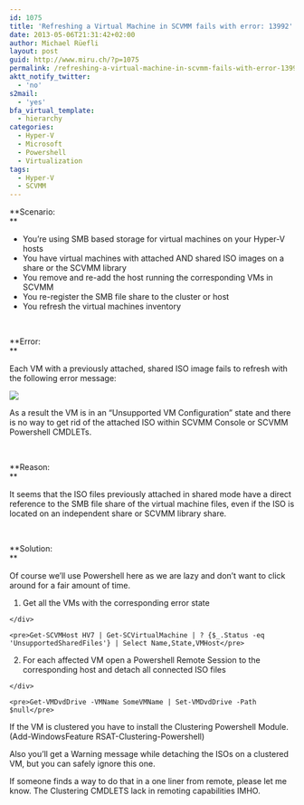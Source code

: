 ```yaml
---
id: 1075
title: 'Refreshing a Virtual Machine in SCVMM fails with error: 13992'
date: 2013-05-06T21:31:42+02:00
author: Michael Rüefli
layout: post
guid: http://www.miru.ch/?p=1075
permalink: /refreshing-a-virtual-machine-in-scvmm-fails-with-error-13992/
aktt_notify_twitter:
  - 'no'
s2mail:
  - 'yes'
bfa_virtual_template:
  - hierarchy
categories:
  - Hyper-V
  - Microsoft
  - Powershell
  - Virtualization
tags:
  - Hyper-V
  - SCVMM
---
```

**Scenario:  
** 

  * You&#8217;re using SMB based storage for virtual machines on your Hyper-V hosts
  * You have virtual machines with attached AND shared ISO images on a share or the SCVMM library
  * You remove and re-add the host running the corresponding VMs in SCVMM
  * You re-register the SMB file share to the cluster or host
  * You refresh the virtual machines inventory

&nbsp;

**Error:  
** 

Each VM with a previously attached, shared ISO image fails to refresh with the following error message:

![](http://www.miru.ch/wp-content/uploads/2013/05/050613_1933_Refreshinga11.jpg) 

As a result the VM is in an &#8220;Unsupported VM Configuration&#8221; state and there is no way to get rid of the attached ISO within SCVMM Console or SCVMM Powershell CMDLETs.

&nbsp;

**Reason:  
** 

It seems that the ISO files previously attached in shared mode have a direct reference to the SMB file share of the virtual machine files, even if the ISO is located on an independent share or SCVMM library share.

&nbsp;

**Solution:  
** 

Of course we&#8217;ll use Powershell here as we are lazy and don&#8217;t want to click around for a fair amount of time.

  1. <div>
      Get all the VMs with the corresponding error state
    </div>
    
    <pre>Get-SCVMHost HV7 | Get-SCVirtualMachine | ? {$_.Status -eq 'UnsupportedSharedFiles'} | Select Name,State,VMHost</pre>

  2. <div>
      For each affected VM open a Powershell Remote Session to the corresponding host and detach all connected ISO files
    </div>
    
    <pre>Get-VMDvdDrive -VMName SomeVMName | Set-VMDvdDrive -Path $null</pre>

If the VM is clustered you have to install the Clustering Powershell Module. (Add-WindowsFeature RSAT-Clustering-Powershell)

Also you&#8217;ll get a Warning message while detaching the ISOs on a clustered VM, but you can safely ignore this one.

If someone finds a way to do that in a one liner from remote, please let me know. The Clustering CMDLETS lack in remoting capabilities IMHO.

&nbsp;
